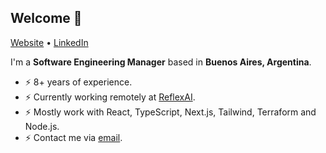 ## Welcome 👋

[Website](https://www.matnac.dev/) •
[LinkedIn](https://www.linkedin.com/in/matias-sallent/)

I'm a __Software Engineering Manager__ based in __Buenos Aires, Argentina__.

* ⚡️ 8+ years of experience.
* ⚡️ Currently working remotely at [ReflexAI](https://www.reflexai.com/).
* ⚡️ Mostly work with React, TypeScript, Next.js, Tailwind, Terraform and Node.js.
* ⚡️ Contact me via [email](mailto:mqsallent@gmail.com).
